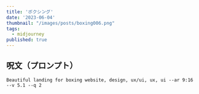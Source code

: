 ```yaml
---
title: 'ボクシング'
date: '2023-06-04'
thumbnail: "/images/posts/boxing006.png"
tags:
  - midjourney
published: true
---
```


## 呪文（プロンプト）
```
Beautiful landing for boxing website, design, ux/ui, ux, ui --ar 9:16 --v 5.1 --q 2
```